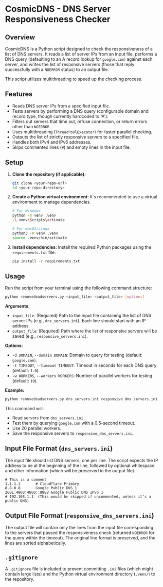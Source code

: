 # CosmicDNS - DNS Server Responsiveness Checker

## Overview

CosmicDNS is a Python script designed to check the responsiveness of a list of DNS servers. It reads a list of server IPs from an input file, performs a DNS query (defaulting to an A record lookup for `google.com`) against each server, and writes the list of responsive servers (those that reply successfully with a `NOERROR` status) to an output file.

This script utilizes multithreading to speed up the checking process.

## Features

*   Reads DNS server IPs from a specified input file.
*   Tests servers by performing a DNS query (configurable domain and record type, though currently hardcoded to 'A').
*   Filters out servers that time out, refuse connection, or return errors other than `NOERROR`.
*   Uses multithreading (`ThreadPoolExecutor`) for faster parallel checking.
*   Outputs the list of strictly responsive servers to a specified file.
*   Handles both IPv4 and IPv6 addresses.
*   Skips commented lines (`#`) and empty lines in the input file.

## Setup

1.  **Clone the repository (if applicable):**
    ```bash
    git clone <your-repo-url>
    cd <your-repo-directory>
    ```

2.  **Create a Python virtual environment:**
    It's recommended to use a virtual environment to manage dependencies.
    ```bash
    # For Windows
    python -m venv .venv
    .\.venv\Scripts\activate

    # For macOS/Linux
    python3 -m venv .venv
    source .venv/bin/activate
    ```

3.  **Install dependencies:**
    Install the required Python packages using the `requirements.txt` file:
    ```bash
    pip install -r requirements.txt
    ```

## Usage

Run the script from your terminal using the following command structure:

```bash
python removedeadservers.py <input_file> <output_file> [options]
```

**Arguments:**

*   `input_file`: (Required) Path to the input file containing the list of DNS server IPs (e.g., `dns_servers.ini`). Each line should start with an IP address.
*   `output_file`: (Required) Path where the list of responsive servers will be saved (e.g., `responsive_servers.ini`).

**Options:**

*   `-d DOMAIN`, `--domain DOMAIN`: Domain to query for testing (default: `google.com`).
*   `-t TIMEOUT`, `--timeout TIMEOUT`: Timeout in seconds for each DNS query (default: `1.0`).
*   `-w WORKERS`, `--workers WORKERS`: Number of parallel workers for testing (default: `10`).

**Example:**

```bash
python removedeadservers.py dns_servers.ini responsive_dns_servers.ini -t 0.5 -w 20
```
This command will:
*   Read servers from `dns_servers.ini`.
*   Test them by querying `google.com` with a 0.5-second timeout.
*   Use 20 parallel workers.
*   Save the responsive servers to `responsive_dns_servers.ini`.

## Input File Format (`dns_servers.ini`)

The input file should list DNS servers, one per line. The script expects the IP address to be at the beginning of the line, followed by optional whitespace and other information (which will be preserved in the output file).

```
# This is a comment
1.1.1.1       # Cloudflare Primary
8.8.8.8       Google Public DNS 1
2001:4860:4860::8888 Google Public DNS IPv6 1
# 192.168.1.1  (This would be skipped if uncommented, unless it's a public DNS)
```

## Output File Format (`responsive_dns_servers.ini`)

The output file will contain only the lines from the input file corresponding to the servers that passed the responsiveness check (returned `NOERROR` for the query within the timeout). The original line format is preserved, and the lines are sorted alphabetically.

## `.gitignore`

A `.gitignore` file is included to prevent committing `.ini` files (which might contain large lists) and the Python virtual environment directory (`.venv/`) to the repository.
